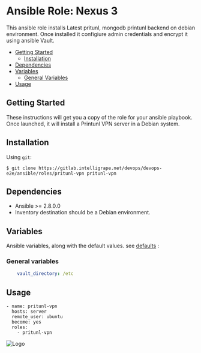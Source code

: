 # Ansible Role: Nexus 3

This ansible role installs Latest pritunl, mongodb printunl backend on debian environment. Once installed it configiure admin credentials and encrypt it using ansible Vault.

- [Getting Started](#getting-started)
  - [Installation](#installation)
- [Dependencies](#dependencies)
- [Variables](#variables)
  - [General Variables](#general-variables)
- [Usage](#usage)

## Getting Started

These instructions will get you a copy of the role for your ansible playbook. Once launched, it will install a Printunl VPN server in a Debian system.

## Installation
Using `git`:

```shell
$ git clone https://gitlab.intelligrape.net/devops/devops-e2e/ansible/roles/pritunl-vpn pritunl-vpn
```

## Dependencies

* Ansible >= 2.8.0.0
* Inventory destination should be a Debian environment.


## Variables
Ansible variables, along with the default values. see [defaults](defaults/main.yml) :

### General variables
```yaml
    vault_directory: /etc
```

## Usage

    - name: pritunl-vpn
      hosts: server
      remote_user: ubuntu
      become: yes
      roles:
        - pritunl-vpn

![Logo](https://static.wixstatic.com/media/567ffc_212d142561994cbab523acc794db43ee~mv2.gif)
